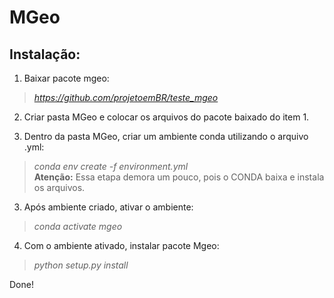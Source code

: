 # MGeo

## Instalação:

1. Baixar pacote mgeo:  
> *https://github.com/projetoemBR/teste_mgeo*

2. Criar pasta MGeo e colocar os arquivos do pacote baixado do item 1.  

3. Dentro da pasta MGeo, criar um ambiente conda utilizando o arquivo .yml:  
> *conda env create -f environment.yml*  
**Atenção:** Essa etapa demora um pouco, pois o CONDA baixa e instala os arquivos.
 
3. Após ambiente criado, ativar o ambiente:  
> *conda activate mgeo*

4. Com o ambiente ativado, instalar pacote Mgeo:  
> *python setup.py install*

Done!

